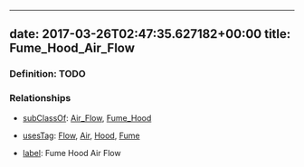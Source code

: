 
---
date: 2017-03-26T02:47:35.627182+00:00
title: Fume_Hood_Air_Flow
---
### Definition: TODO

### Relationships

* [subClassOf](http://www.w3.org/2000/01/rdf-schema#subClassOf): [Air_Flow](https://brickschema.org/schema/1.0/Brick#Air_Flow), [Fume_Hood](https://brickschema.org/schema/1.0/Brick#Fume_Hood)

* [usesTag](https://brickschema.org/schema/1.0/BrickFrame#usesTag): [Flow](https://brickschema.org/schema/1.0/BrickTag#Flow), [Air](https://brickschema.org/schema/1.0/BrickTag#Air), [Hood](https://brickschema.org/schema/1.0/BrickTag#Hood), [Fume](https://brickschema.org/schema/1.0/BrickTag#Fume)

* [label](http://www.w3.org/2000/01/rdf-schema#label): Fume Hood Air Flow
